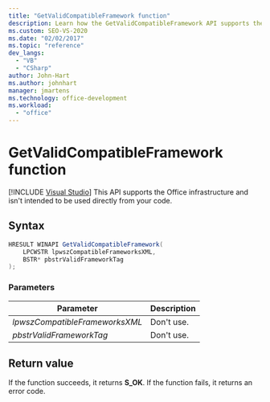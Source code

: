 ```yaml
---
title: "GetValidCompatibleFramework function"
description: Learn how the GetValidCompatibleFramework API supports the Office infrastructure and isn't intended to be used directly from your code.
ms.custom: SEO-VS-2020
ms.date: "02/02/2017"
ms.topic: "reference"
dev_langs:
  - "VB"
  - "CSharp"
author: John-Hart
ms.author: johnhart
manager: jmartens
ms.technology: office-development
ms.workload:
  - "office"
---
```

# GetValidCompatibleFramework function

 [!INCLUDE [Visual Studio](~/includes/applies-to-version/vs-windows-only.md)]
  This API supports the Office infrastructure and isn't intended to be used directly from your code.

## Syntax

```csharp
HRESULT WINAPI GetValidCompatibleFramework(
    LPCWSTR lpwszCompatibleFrameworksXML,
    BSTR* pbstrValidFrameworkTag
);
```

### Parameters

|Parameter|Description|
|---------------|-----------------|
|*lpwszCompatibleFrameworksXML*|Don't use.|
|*pbstrValidFrameworkTag*|Don't use.|

## Return value
 If the function succeeds, it returns **S_OK**. If the function fails, it returns an error code.
